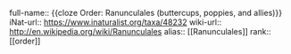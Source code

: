 full-name:: {{cloze Order: Ranunculales (buttercups, poppies, and allies)}}
iNat-url:: https://www.inaturalist.org/taxa/48232
wiki-url:: http://en.wikipedia.org/wiki/Ranunculales
alias:: [[Ranunculales]]
rank:: [[order]]